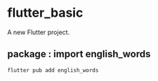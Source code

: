 # flutter_basic

A new Flutter project.

## package : import english_words

```
flutter pub add english_words
```

